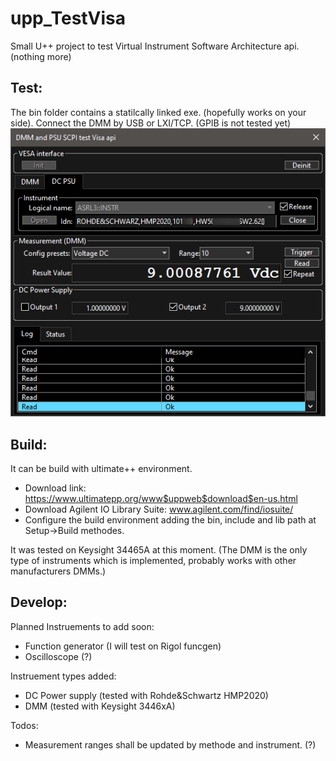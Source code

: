 # upp_TestVisa
Small U++ project to test Virtual Instrument Software Architecture api. (nothing more)

Test:
-----

 The bin folder contains a statilcally linked exe.
 (hopefully works on your side). Connect the DMM by USB or LXI/TCP. (GPIB is not tested yet)
<BR>
<img src='doc\ss1.png'>
<BR>

Build:
-----

It can be build with ultimate++ environment.
 - Download link: https://www.ultimatepp.org/www$uppweb$download$en-us.html
 - Download Agilent IO Library Suite: www.agilent.com/find/iosuite/
 - Configure the build environment adding the bin, include and lib path at Setup->Build methodes.
 
It was tested on Keysight 34465A at this moment. (The DMM is the only type of instruments which is implemented, probably works with other manufacturers DMMs.)

Develop:
--------

Planned Instruements to add soon:
 - Function generator (I will test on Rigol funcgen)
 - Oscilloscope (?)
 
Instruement types added:
 - DC Power supply (tested with Rohde&Schwartz HMP2020)
 - DMM (tested with Keysight 3446xA)
 
Todos:
 - Measurement ranges shall be updated by methode and instrument. (?)
 
